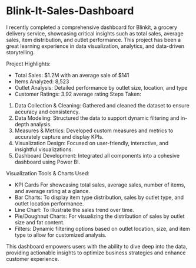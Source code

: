 # Blink-It-Sales-Dashboard

I recently completed a comprehensive dashboard for Blinkit, a grocery delivery service, showcasing critical insights such as total sales, average sales, item distribution, and outlet performance. This project has been a great learning experience in data visualization, analytics, and data-driven storytelling.

Project Highlights:
- Total Sales: $1.2M with an average sale of $141
- Items Analyzed: 8,523
- Outlet Analysis: Detailed performance by outlet size, location, and type
- Customer Ratings: 3.92 average rating
Steps Taken:
1. Data Collection & Cleaning: Gathered and cleaned the dataset to ensure accuracy and consistency.
2. Data Modeling: Structured the data to support dynamic filtering and in-depth analysis.
3. Measures & Metrics: Developed custom measures and metrics to accurately capture and display KPIs.
4. Visualization Design: Focused on user-friendly, interactive, and insightful visualizations.
5. Dashboard Development: Integrated all components into a cohesive dashboard using Power BI.

Visualization Tools & Charts Used:
- KPI Cards For showcasing total sales, average sales, number of items, and average rating at a glance.
- Bar Charts: To display item type distribution, sales by outlet type, and outlet location performance.
- Line Chart: To illustrate the sales trend over time.
- Pie/Doughnut Charts: For visualizing the distribution of sales by outlet size and fat content.
- Filters: Dynamic filtering options based on outlet location, size, and item type to allow for customized analysis.

This dashboard empowers users with the ability to dive deep into the data, providing actionable insights to optimize business strategies and enhance customer experience.
